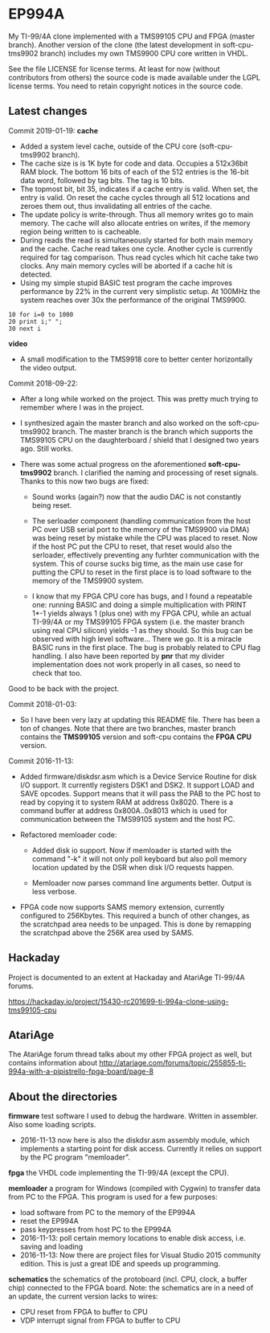 # EP994A
My TI-99/4A clone implemented with a TMS99105 CPU and FPGA (master branch).
Another version of the clone (the latest development in soft-cpu-tms9902 branch) includes my own
TMS9900 CPU core written in VHDL.

See the file LICENSE for license terms. At least for now (without contributors from others)
the source code is made available under the LGPL license terms.
You need to retain copyright notices in the source code.

Latest changes
--------------
Commit 2019-01-19:
**cache**
- Added a system level cache, outside of the CPU core (soft-cpu-tms9902 branch). 
- The cache size is is 1K byte for code and data. Occupies a 512x36bit RAM block. The bottom 16 bits of each of the 512 entries is the 16-bit data word, followed by tag bits. The tag is 10 bits. 
- The topmost bit, bit 35, indicates if a cache entry is valid. When set, the entry is valid. On reset the cache cycles through all 512 locations and zeroes them out, thus invalidating all entries of the cache.
- The update policy is write-through. Thus all memory writes go to main memory. The cache will also allocate entries on writes, if the memory region being written to is cacheable.
- During reads the read is simultaneously started for both main memory and the cache. Cache read takes one cycle. Another cycle is currently required for tag comparison. Thus read cycles which hit cache take two clocks. Any main memory cycles will be aborted if a cache hit is detected.
- Using my simple stupid BASIC test program the cache improves performance by 22% in the current very simplistic setup. At 100MHz the system reaches over 30x the performance of the original TMS9900.

```
10 for i=0 to 1000
20 print i;" ";
30 next i
```
**video**
- A small modification to the TMS9918 core to better center horizontally the video output.

Commit 2018-09-22:
- After a long while worked on the project. This was pretty much trying to remember where I was in the project.

- I synthesized again the master branch and also worked on the soft-cpu-tms9902 branch. The master branch is the branch which supports the TMS99105 CPU on the daughterboard / shield that I designed two years ago. Still works.

- There was some actual progress on the aforementioned **soft-cpu-tms9902** branch. I clarified the naming and processing of reset signals. Thanks to this now two bugs are fixed:
	- Sound works (again?) now that the audio DAC is not constantly being reset.
	
	- The serloader component (handling communication from the host PC over USB serial port to the memory of the TMS9900 via DMA) was being reset by mistake while the CPU was placed to reset. Now if the host PC put the CPU to reset, that reset would also the serloader, effectively preventing any furhter communication with the system. This of course sucks big time, as the main use case for putting the CPU to reset in the first place is to load software to the memory of the TMS9900 system.
	
	- I know that my FPGA CPU core has bugs, and I found a repeatable one: running BASIC and doing a simple multiplication with PRINT 1*-1 yields always 1 (plus one) with my FPGA CPU, while an actual TI-99/4A or my TMS99105 FPGA system (i.e. the master branch using real CPU silicon) yields -1 as they should. So this bug can be observed with high level software... There we go. It is a miracle BASIC runs in the first place. The bug is probably related to CPU flag handling. I also have been reported by **pnr** that my divider implementation does not work properly in all cases, so need to check that too.
	
Good to be back with the project.


Commit 2018-01-03:
- So I have been very lazy at updating this README file. There has been a ton of changes.
  Note that there are two branches, master branch contains the **TMS99105** version and soft-cpu contains the **FPGA CPU** version. 


Commit 2016-11-13:
	
- Added firmware/diskdsr.asm which is a Device Service Routine for disk I/O support. It currently
	registers DSK1 and DSK2. It support LOAD and SAVE opcodes. Support means that it will
	pass the PAB to the PC host to read by copying it to system RAM at address 0x8020.
	There is a command buffer at address 0x800A..0x8013 which is used for communication between
	the TMS99105 system and the host PC.
	
- Refactored memloader code:
	- Added disk io support. Now if memloader is started with the command "-k" it 
		will not only poll keyboard but also poll memory location updated by the DSR when
		disk I/O requests happen.
		
	- Memloader now parses command line arguments better. Output is less verbose.
		
- FPGA code now supports SAMS memory extension, currently configured to 256Kbytes.
	This required a bunch of other changes, as the scratchpad area needs to be unpaged.
	This is done by remapping the scratchpad above the 256K area used by SAMS.

Hackaday
--------
Project is documented to an extent at Hackaday and AtariAge TI-99/4A forums.

https://hackaday.io/project/15430-rc201699-ti-994a-clone-using-tms99105-cpu

AtariAge
--------
The AtariAge forum thread talks about my other FPGA project as well, but contains information about 
http://atariage.com/forums/topic/255855-ti-994a-with-a-pipistrello-fpga-board/page-8

About the directories
---------------------
**firmware** test software I used to debug the hardware. Written in assembler. Also some loading scripts.
- 2016-11-13 now here is also the diskdsr.asm assembly module, which implements a starting point for disk access. Currently it relies on support by the PC program "memloader".

**fpga** the VHDL code implementing the TI-99/4A (except the CPU).

**memloader** a program for Windows (compiled with Cygwin) to transfer data from PC to the FPGA. This program is used for a few purposes:
- load software from PC to the memory of the EP994A
- reset the EP994A
- pass keypresses from host PC to the EP994A
- 2016-11-13: poll certain memory locations to enable disk access, i.e. saving and loading 
- 2016-11-13: Now there are project files for Visual Studio 2015 community edition. This is just a great IDE and speeds up programming.

**schematics** the schematics of the protoboard (incl. CPU, clock, a buffer chip) connected to the FPGA board. Note: the schematics are in a need of an update, the current version lacks to wires:
- CPU reset from FPGA to buffer to CPU
- VDP interrupt signal from FPGA to buffer to CPU
